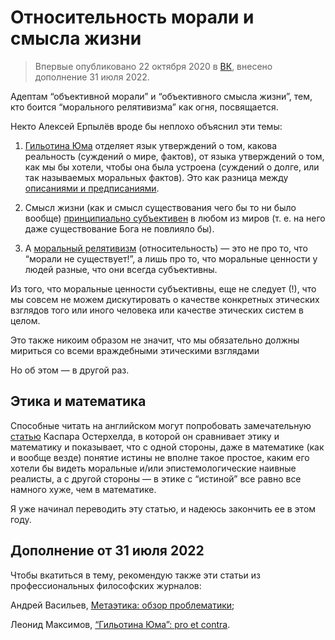 # Относительность морали и смысла жизни

> Впервые опубликовано 22 октября 2020 в [ВК](https://vk.com/wall-178968945_253), внесено дополнение 31 июля 2022.

Адептам “объективной морали” и “объективного смысла жизни”, тем, кто боится “морального релятивизма” как огня, посвящается.

Некто Алексей Ерпылёв вроде бы неплохо объяснил эти темы:

1. [Гильотина Юма](https://as-merlin.livejournal.com/54758.html) отделяет язык утверждений о том, какова реальность (суждений о мире, фактов), от языка утверждений о том, как мы бы хотели, чтобы она была устроена (суждений о долге, или так называемых моральных фактов). Это как разница между [описаниями и предписаниями](https://as-merlin.livejournal.com/101092.html).

2. Смысл жизни (как и смысл существования чего бы то ни было вообще) [принципиально субъективен](https://as-merlin.livejournal.com/86306.html) в любом из миров (т. е. на него даже существование Бога не повлияло бы).

3. А [моральный релятивизм](https://as-merlin.livejournal.com/86976.html) (относительность) — это не про то, что “морали не существует!”, а лишь про то, что моральные ценности у людей разные, что они всегда субъективны.

Из того, что моральные ценности субъективны, еще не следует (!), что мы совсем не можем дискутировать о качестве конкретных этических взглядов того или иного человека или качестве этических систем в целом.

Это также никоим образом не значит, что мы обязательно должны мириться со всеми враждебными этическими взглядами

Но об этом — в другой раз.

## Этика и математика

Способные читать на английском могут попробовать замечательную [статью](https://casparoesterheld.com/2016/01/25/mathematical-versus-moral-truth/) Каспара Остерхелда, в которой он сравнивает этику и математику и показывает, что с одной стороны, даже в математике (как и вообще везде) понятие истины не вполне такое простое, каким его хотели бы видеть моральные и/или эпистемологические наивные реалисты, а с другой стороны — в этике с “истиной” все равно все намного хуже, чем в математике.

Я уже начинал переводить эту статью, и надеюсь закончить ее в этом году.

## Дополнение от 31 июля 2022

Чтобы вкатиться в тему, рекомендую также эти статьи из профессиональных философских журналов:

Андрей Васильев, [Метаэтика: обзор проблематики](https://vk.com/wall-199052526_366);

Леонид Максимов, [“Гильотина Юма”: pro et contra](https://vk.com/wall-199052526_298).